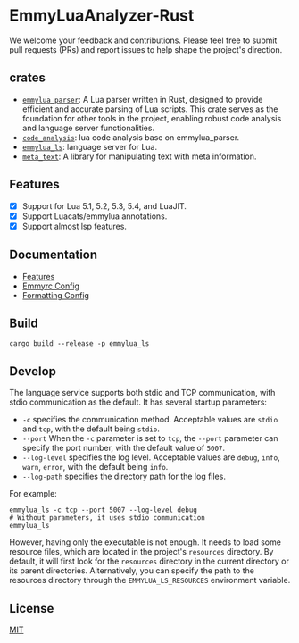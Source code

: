 # EmmyLuaAnalyzer-Rust

We welcome your feedback and contributions. Please feel free to submit pull requests (PRs) and report issues to help shape the project's direction.

## crates

- [`emmylua_parser`](./crates/emmylua_parser): A Lua parser written in Rust, designed to provide efficient and accurate parsing of Lua scripts. This crate serves as the foundation for other tools in the project, enabling robust code analysis and language server functionalities.
- [`code_analysis`](./crates/code_analysis): lua code analysis base on emmylua_parser.
- [`emmylua_ls`](./crates/emmylua_ls): language server for Lua.
- [`meta_text`](./crates/meta_text): A library for manipulating text with meta information.

## Features

- [x] Support for Lua 5.1, 5.2, 5.3, 5.4, and LuaJIT.
- [x] Support Luacats/emmylua annotations.
- [x] Support almost lsp features.

## Documentation

- [Features](./docs/features/features_EN.md)
- [Emmyrc Config](./docs/config/emmyrc_json_EN.md)
- [Formatting Config](https://github.com/CppCXY/EmmyLuaCodeStyle/blob/master/README_EN.md)

## Build

```shell
cargo build --release -p emmylua_ls
```

## Develop

The language service supports both stdio and TCP communication, with stdio communication as the default. It has several startup parameters:
- `-c` specifies the communication method. Acceptable values are `stdio` and `tcp`, with the default being `stdio`.
- `--port` When the `-c` parameter is set to `tcp`, the `--port` parameter can specify the port number, with the default value of `5007`.
- `--log-level` specifies the log level. Acceptable values are `debug`, `info`, `warn`, `error`, with the default being `info`.
- `--log-path` specifies the directory path for the log files.

For example:

```shell
emmylua_ls -c tcp --port 5007 --log-level debug
# Without parameters, it uses stdio communication
emmylua_ls
```

However, having only the executable is not enough. It needs to load some resource files, which are located in the project's `resources` directory. By default, it will first look for the `resources` directory in the current directory or its parent directories. Alternatively, you can specify the path to the resources directory through the `EMMYLUA_LS_RESOURCES` environment variable.


## License

[MIT](./LICENSE)
